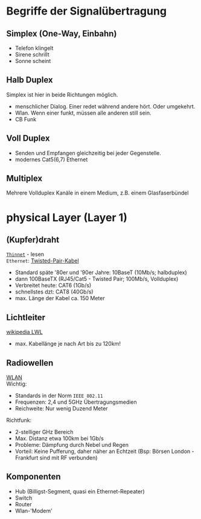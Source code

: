 # Begriffe der Signalübertragung

## Simplex (One-Way, Einbahn)
- Telefon klingelt
- Sirene schrillt
- Sonne scheint

## Halb Duplex
Simplex ist hier in beide Richtungen möglich.
- menschlicher Dialog. Einer redet während andere hört. Oder umgekehrt.
- Wlan. Wenn einer funkt, müssen alle anderen still sein.
- CB Funk

## Voll Duplex
- Senden und Empfangen gleichzeitig bei jeder Gegenstelle.
- modernes Cat5(6,7) Ethernet

## Multiplex
Mehrere Vollduplex Kanäle in einem Medium, z.B. einem Glasfaserbündel

# physical Layer (Layer 1)

## (Kupfer)draht
[`Thinnet`](https://de.wikipedia.org/wiki/10BASE2) - lesen  
`Ethernet`: [Twisted-Pair-Kabel](https://de.wikipedia.org/wiki/Twisted-Pair-Kabel#Kategorie_5)
- Standard späte '80er und '90er Jahre: 10BaseT (10Mb/s; halbduplex)
- dann 100BaseTX (RJ45/Cat5 - Twisted Pair; 100Mb/s, Vollduplex)
- Verbreitet heute: CAT6 (1Gb/s)
- schnellstes dzt: CAT8 (40Gb/s)
- max. Länge der Kabel ca. 150 Meter

## Lichtleiter
[wikipedia LWL](https://de.wikipedia.org/wiki/Lichtwellenleiter)
- max. Kabellänge je nach Art bis zu 120km!

## Radiowellen
[WLAN](https://de.wikipedia.org/wiki/Wireless_Local_Area_Network)  
Wichtig:
- Standards in der Norm `IEEE 802.11`
- Frequenzen: 2,4 und 5GHz Übertragungsmedien
- Reichweite: Nur wenig Duzend Meter

Richtfunk:
- 2-stelliger GHz Bereich
- Max. Distanz etwa 100km bei 1Gb/s
- Probleme: Dämpfung durch Nebel und Regen
- Vorteil: Keine Pufferung, daher näher an Echtzeit (Bsp: Börsen London - Frankfurt sind mit RF verbunden)

## Komponenten
- Hub (Billigst-Segment, quasi ein Ethernet-Repeater)
- Switch
- Router
- Wlan-'Modem'
